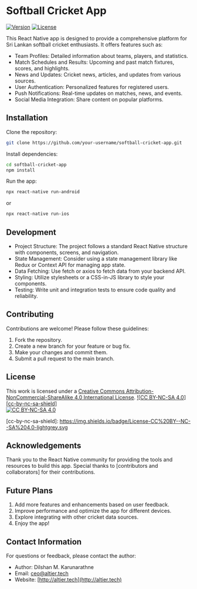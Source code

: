 # Softball Cricket App

[![Version](https://img.shields.io/badge/version-1.0-brightgreen.svg)](https://pypi.org/project/ad-topic-recommender/)
[![License](https://img.shields.io/badge/license-CC%20BY--NC--SA%204.0-blue.svg)](https://creativecommons.org/licenses/by-nc-sa/4.0/)

This React Native app is designed to provide a comprehensive platform for Sri Lankan softball cricket enthusiasts. It offers features such as:

- Team Profiles: Detailed information about teams, players, and statistics.
- Match Schedules and Results: Upcoming and past match fixtures, scores, and highlights.
- News and Updates: Cricket news, articles, and updates from various sources.
- User Authentication: Personalized features for registered users.
- Push Notifications: Real-time updates on matches, news, and events.
- Social Media Integration: Share content on popular platforms.

## Installation

Clone the repository:
```bash
git clone https://github.com/your-username/softball-cricket-app.git
```

Install dependencies:
```bash
cd softball-cricket-app
npm install
```

Run the app:
```bash
npx react-native run-android
```

or
```bash
npx react-native run-ios
```

## Development

- Project Structure: The project follows a standard React Native structure with components, screens, and navigation.
- State Management: Consider using a state management library like Redux or Context API for managing app state.
- Data Fetching: Use fetch or axios to fetch data from your backend API.
- Styling: Utilize stylesheets or a CSS-in-JS library to style your components.
- Testing: Write unit and integration tests to ensure code quality and reliability.

## Contributing

Contributions are welcome! Please follow these guidelines:

1. Fork the repository.   
2. Create a new branch for your feature or bug fix.   
3. Make your changes and commit them.
4. Submit a pull request to the main branch.

## License

This work is licensed under a
[Creative Commons Attribution-NonCommercial-ShareAlike 4.0 International License][cc-by-nc-sa].
[![CC BY-NC-SA 4.0][cc-by-nc-sa-shield]][cc-by-nc-sa]  
[![CC BY-NC-SA 4.0][cc-by-nc-sa-image]][cc-by-nc-sa] 

[cc-by-nc-sa]: http://creativecommons.org/licenses/by-nc-sa/4.0/
[cc-by-nc-sa-image]: https://licensebuttons.net/l/by-nc-sa/4.0/88x31.png
[cc-by-nc-sa-shield]: https://img.shields.io/badge/License-CC%20BY--NC--SA%204.0-lightgrey.svg   

## Acknowledgements

Thank you to the React Native community for providing the tools and resources to build this app.
Special thanks to [contributors and collaborators] for their contributions.

## Future Plans

1. Add more features and enhancements based on user feedback.
2. Improve performance and optimize the app for different devices.
3. Explore integrating with other cricket data sources.
4. Enjoy the app!

## Contact Information

For questions or feedback, please contact the author:

- Author: Dilshan M. Karunarathne
- Email: ceo@altier.tech
- Website: [http://altier.tech](http://altier.tech)
